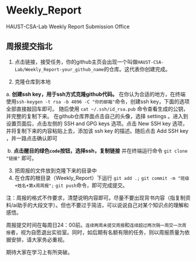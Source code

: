 # Weekly_Report
HAUST-CSA-Lab Weekly Report Submission Office

## 周报提交指北

1.   点击链接，接受任务，你的github主页会出现一个叫做`HAUST-CSA-Lab/Weekly_Report-your_github_name`的仓库。这代表你创建完成。

2.   克隆仓库到本地

   a. **创建ssh key，用于ssh方式克隆github代码。** 在你认为合适的地方，在终端使用`ssh-keygen -t rsa -b 4096 -C "你的邮箱"`命令，创建ssh key，下面的选项全部直接敲回车即可。 随后使用 `cat ~/.ssh/id_rsa.pub` 命令查看生成的公钥，并完整的复制下来。 在github仓库界面点击自己的头像，选择 settings 。进入到设置页面后，点击左侧的 SSH and GPG keys 选项。点击 New SSH key 选项，并将复制下来的内容粘贴上去，添加该 ssh key 的描述。随后点击 Add SSH key ，并一路点击确认即可

​				b. **点击醒目的绿色`code`按钮，选择ssh，复制链接** 并在终端运行命令				`git clone "链接"` 即可。

3. 把周报的文件放到克隆下来的目录中
4. 在仓库的根目录（Weekly_Report）下运行 `git add .;` `git commit -m "班级+姓名+第x周周报";` `git push`命令，即可完成提交。

注：周报的格式不作要求，清楚说明内容即可。尽量不要出现背书内容（指复制资料/ai助手的大段文字）。但也不要过于简洁，可以说说自己对某个知识点的理解和感悟。

周报提交时间在每周日24：00前。`连续两周未提交周报`和`连续超过两次隔一周交一次周报`者，视为自愿退出实验室。同时，如后期有名额有限的任务，则以周报质量为依据安排，请大家务必重视。

期待大家在学习上有所突破。
